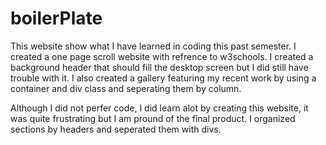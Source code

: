 # boilerPlate
This website show what I have learned in coding this past semester. I created a one page scroll website with refrence to w3schools. I created a background header that should fill the desktop screen but I did still have trouble with it. I also created a gallery featuring my recent work by using a container and div class and seperating them by column.

Although I did not perfer code, I did learn alot by creating this website, it was quite frustrating but I am pround of the final product. I organized sections by headers and seperated them with divs. 